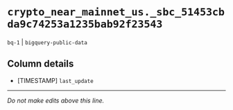 # `crypto_near_mainnet_us._sbc_51453cbda9c74253a1235bab92f23543`
`bq-1` | `bigquery-public-data`

## Column details
* [TIMESTAMP] `last_update`

-------------------------------------------------------------------------------
*Do not make edits above this line.*
